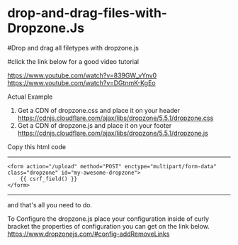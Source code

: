 # drop-and-drag-files-with-Dropzone.Js
#Drop and drag all filetypes with dropzone.js

#click the link below for a good video tutorial

https://www.youtube.com/watch?v=839GW_vYnv0
https://www.youtube.com/watch?v=DGtnmK-KgEo

Actual Example

1. Get a CDN of dropzone.css and place it on your header
  https://cdnjs.cloudflare.com/ajax/libs/dropzone/5.5.1/dropzone.css
2. Get a CDN of dropzone.js and place it on your footer
  https://cdnjs.cloudflare.com/ajax/libs/dropzone/5.5.1/dropzone.js

Copy this html code
**************************************************************************************************************************************
    <form action="/upload" method="POST" enctype="multipart/form-data" class="dropzone" id="my-awesome-dropzone">
        {{ csrf_field() }}
    </form>
**************************************************************************************************************************************

and that's all you need to do.


To Configure the dropzone.js
    place your configuration inside of curly bracket
    the properties of configuration you can get on the link below.
    https://www.dropzonejs.com/#config-addRemoveLinks
    
 <script>
      // "myAwesomeDropzone" is the camelized version of the HTML element's ID
      Dropzone.options.myAwesomeDropzone = {
          paramName: "file", // The name that will be used to transfer the file
          maxFilesize: 1, // MB
          addRemoveLinks: true, //add a remove button to each picture upload
      };
  </script>
